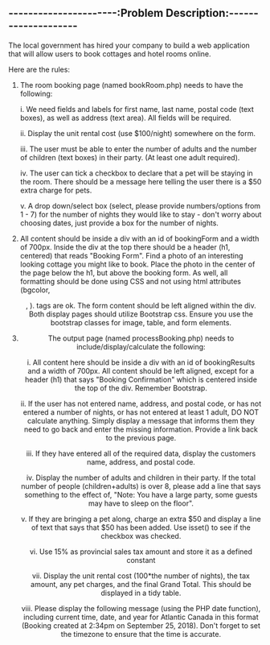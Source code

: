 ----------------------:Problem Description:--------------------
---------------------------------------------------------------

The local government has hired your company to build a web application that will allow users to book cottages and hotel rooms online.

Here are the rules:

1. The room booking page (named bookRoom.php) needs to have the following:
	
	i. We need fields and labels for first name, last name, postal code (text boxes), as well as address (text area). All fields will be required.
	
	ii. Display the unit rental cost (use $100/night) somewhere on the form.
	
	iii. The user must be able to enter the number of adults and the number of children (text boxes) in their party. (At least one adult required).

    iv. The user can tick a checkbox to declare that a pet will be staying in the room. There should be a message here telling the user there is a $50 extra charge for pets. 
	
	v. A drop down/select box (select, please provide numbers/options from 1 - 7) for the number of nights they would like to stay - don't worry about choosing dates, just provide a box for the number of nights.
 
2.	All content should be inside a div with an id of bookingForm and a 	width of 700px. Inside the div at the top there should be a header (h1, centered) that reads "Booking Form". Find a photo of an interesting looking cottage you might like to book. Place the photo in the center of the page below the h1, but above the booking form. As well, all formatting should be done using CSS and not using html attributes (bgcolor, <center>, <font>). <table> tags are ok. The form content should be left aligned within the div. Both display pages should utilize Bootstrap css. Ensure you use the bootstrap classes for image, table, and form elements.

3. The output page (named processBooking.php) needs to include/display/calculate the following:

	i. All content here should be inside a div with an id of bookingResults and a width of 700px. All content should be left aligned, except for a header (h1) that says "Booking Confirmation" which is centered inside the top of the div. Remember Bootstrap. 
	
	ii. If the user has not entered name, address, and postal code, or has not entered a number of nights, or has not entered at least 1 adult, DO NOT calculate anything. Simply display a message that informs them they need to go back and enter the missing information. Provide a link back to the previous page. 
	
	iii. If they have entered all of the required data, display the customers name, address, and postal code.

	iv. Display the number of adults and children in their party. If the total number of people (children+adults) is over 8, please add a line that says something to the effect of, "Note: You have a large party, some guests may have to sleep on the floor".
	
	v. If they are bringing a pet along, charge an extra $50 and display a line of text that says that $50 has been added. Use isset() to see if the checkbox was checked.
	
	vi. Use 15% as provincial sales tax amount and store it as a defined constant
    
	vii. Display the unit rental cost (100*the number of nights), the tax amount, any pet charges, and the final Grand Total. This should be displayed in a tidy table. 

	viii. Please display the following message (using the PHP date function), including current time, date, and year for Atlantic Canada in this format (Booking created at 2:34pm on September 25, 2018). Don't forget to set the timezone to ensure that the time is accurate.
